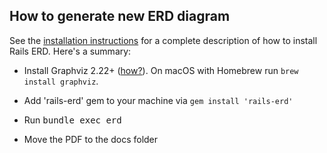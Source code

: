 How to generate new ERD diagram
---------------

See the [installation instructions](https://voormedia.github.io/rails-erd/install.html) for a complete description of how to install Rails ERD. Here's a summary:

* Install Graphviz 2.22+ ([how?](https://voormedia.github.io/rails-erd/install.html)). On macOS with Homebrew run `brew install graphviz`.

* Add 'rails-erd' gem  to your machine via `gem install 'rails-erd'`

* Run <tt>bundle exec erd</tt>

* Move the PDF to the docs folder
